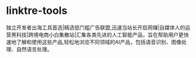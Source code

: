 # linktre-tools
独立开发者出海工具首选|精选低门槛广告联盟,迅速当站长开启网赚|自媒体人的运营黑科技|跨境电商小白集散站|汇集各类先进的人工智能产品，旨在帮助用户更快速地了解和使用这些产品,轻松地浏览不同领域的AI产品，包括语音识别、图像处理、自然语言处理。
